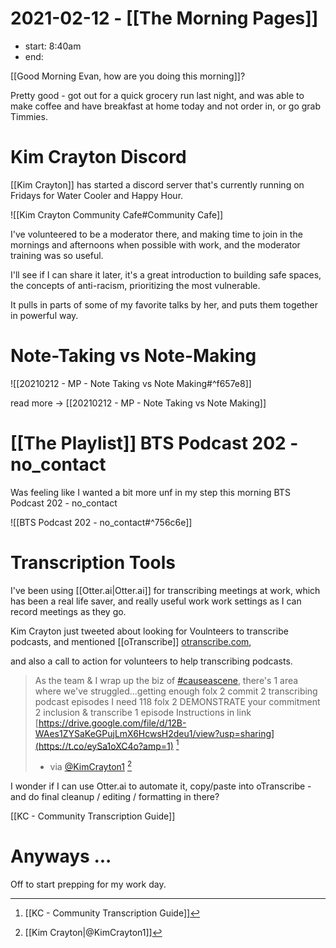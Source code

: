 # 2021-02-12 - [[The Morning Pages]]
- start: 8:40am
- end: 

[[Good Morning Evan, how are you doing this morning]]?

Pretty good - got out for a quick grocery run last night, and was able to make coffee and have breakfast at home today and not order in, or go grab Timmies. 

# Kim Crayton Discord

[[Kim Crayton]] has started a discord server that's currently running on Fridays for Water Cooler and Happy Hour.

![[Kim Crayton Community Cafe#Community Cafe]]

I've volunteered to be a moderator there, and making time to join in the mornings and afternoons when possible with work, and the moderator training was so useful. 

I'll see if I can share it later, it's a great introduction to building safe spaces, the concepts of anti-racism, prioritizing the most vulnerable. 

It pulls in parts of some of my favorite talks by her, and puts them together in powerful way. 

# Note-Taking vs Note-Making


![[20210212 - MP - Note Taking vs Note Making#^f657e8]]


read more -> 
[[20210212 - MP - Note Taking vs Note Making]]



# [[The Playlist]] BTS Podcast 202 - no_contact

Was feeling like I wanted a bit more unf in my step this morning BTS Podcast 202 - no\_contact

![[BTS Podcast 202 - no_contact#^756c6e]]



# Transcription Tools

I've been using [[Otter.ai|Otter.ai]] for transcribing meetings at work, which has been a real life saver, and really useful work work settings as I can record meetings as they go.

Kim Crayton just tweeted about looking for Voulnteers to transcribe podcasts, and mentioned [[oTranscribe]] [otranscribe.com](https://otranscribe.com/), 

and also a call to action for volunteers to help transcribing podcasts.

> As the team & I wrap up the biz of [#causeascene](https://twitter.com/hashtag/causeascene?src=hashtag_click), there's 1 area where we've struggled...getting enough folx 2 commit 2 transcribing podcast episodes I need 118 folx 2 DEMONSTRATE your commitment 2 inclusion & transcribe 1 episode Instructions in link [https://drive.google.com/file/d/12B-WAes1ZYSaKeGPujLmX6HcwsH2deu1/view?usp=sharing](https://t.co/eySa1oXC4o?amp=1) [^kct1]
> - via [@KimCrayton1](https://twitter.com/KimCrayton1/status/1360220786750074880) [^kc1]

I wonder if I can use Otter.ai to automate it, copy/paste into oTranscribe - and do final cleanup / editing / formatting in there? 

[[KC - Community Transcription Guide]]

[^kc1]: [[Kim Crayton|@KimCrayton1]]
[^kct1]: [[KC - Community Transcription Guide]]

# Anyways ...

Off to start prepping for my work day.
